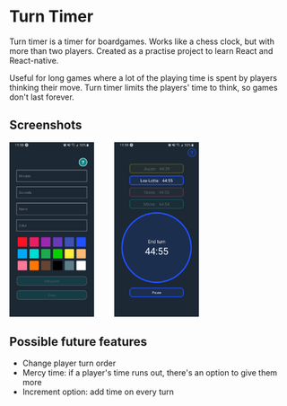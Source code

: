 # Turn Timer

Turn timer is a timer for boardgames. Works like a chess clock, but with more than two players. Created as a practise project to learn React and React-native.

Useful for long games where a lot of the playing time is spent by players thinking their move. Turn timer limits the players' time to think, so games don't last forever.

## Screenshots

<img src="./assets/turntimerform.png" width="30%" height="30%">&nbsp;&nbsp;&nbsp;&nbsp;&nbsp;&nbsp;&nbsp;&nbsp;
<img src="./assets/turntimertimer.png" width="30%" height="30%">

## Possible future features

- Change player turn order
- Mercy time: if a player's time runs out, there's an option to give them more
- Increment option: add time on every turn
